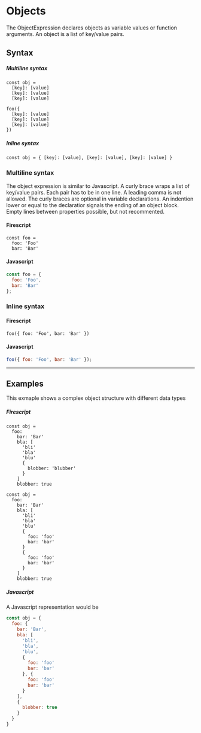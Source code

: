Objects
=======

The ObjectExpression declares objects as variable values or function arguments. An object is a list of key/value pairs.

Syntax
------

##### Multiline syntax

```
const obj =
  [key]: [value]
  [key]: [value]
  [key]: [value]
```

```
foo({
  [key]: [value]
  [key]: [value]
  [key]: [value]
})
```

##### Inline syntax

```
const obj = { [key]: [value], [key]: [value], [key]: [value] }
```


### Multiline syntax

The object expression is similar to Javascript. A curly brace wraps a list of key/value pairs. Each pair has to be in one line. A leading comma is not allowed. The curly braces are optional in variable declarations. An indention lower or equal to the declaratior signals the ending of an object block.
Empty lines between properties possible, but not recommented.

#### Firescript

```fire
const foo =
  foo: 'Foo'
  bar: 'Bar'
```

#### Javascript

```js
const foo = {
  foo: 'Foo',
  bar: 'Bar'
};
```

### Inline syntax

#### Firescript

```fire
foo({ foo: 'Foo', bar: 'Bar' })
```

#### Javascript

```js
foo({ foo: 'Foo', bar: 'Bar' });
```

---


Examples
--------

This exmaple shows a complex object structure with different data types

##### Firescript

```fire
const obj =
  foo:
    bar: 'Bar'
    bla: [
      'bli'
      'bla'
      'blu'
      {
        blobber: 'blubber'
      }
    ]
    blobber: true
```

```fire
const obj =
  foo:
    bar: 'Bar'
    bla: [
      'bli'
      'bla'
      'blu'
      {
        foo: 'foo'
        bar: 'bar'
      }
      {
        foo: 'foo'
        bar: 'bar'
      }
    ]
    blobber: true
```

##### Javascript

A Javascript representation would be

```js
const obj = {
  foo: {
    bar: 'Bar',
    bla: [
      'bli',
      'bla',
      'blu',
      {
        foo: 'foo'
        bar: 'bar'
      }, {
        foo: 'foo'
        bar: 'bar'
      }
    ],
    {
      blobber: true
    }
  }
}
```
